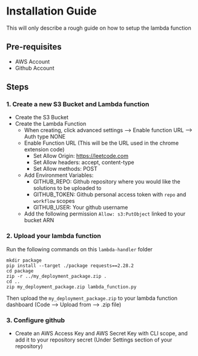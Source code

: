 # Installation Guide
This will only describe a rough guide on how to setup the lambda function
## Pre-requisites
- AWS Account
- Github Account
## Steps
### 1. Create a new S3 Bucket and Lambda function
- Create the S3 Bucket
- Create the Lambda Function
  - When creating, click advanced settings --> Enable function URL --> Auth type NONE
  - Enable Function URL (This will be the URL used in the chrome extension code)
    - Set Allow Origin:   https://leetcode.com
    - Set Allow headers:  accept, content-type
    - Set Allow methods:  POST
  - Add Environment Variables:
    - GITHUB_REPO:  Github repository where you would like the solutions to be uploaded to
    - GITHUB_TOKEN: Github personal access token with `repo` and `workflow` scopes
    - GITHUB_USER:  Your github username
  - Add the following permission `Allow: s3:PutObject` linked to your bucket ARN

### 2. Upload your lambda function
Run the following commands on this `lambda-handler` folder

```
mkdir package
pip install --target ./package requests==2.28.2
cd package
zip -r ../my_deployment_package.zip .
cd ..
zip my_deployment_package.zip lambda_function.py
```

Then upload the `my_deployment_package.zip` to your lambda function dashboard (Code --> Upload from --> .zip file)

### 3. Configure github
- Create an AWS Access Key and AWS Secret Key with CLI scope, and add it to your repository secret (Under Settings section of your repository)



